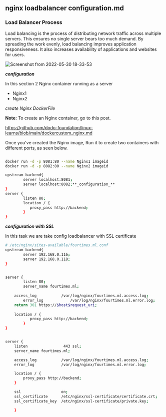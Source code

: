 ## nginx loadbalancer configuration.md


### Load Balancer Process


 Load balancing is the process of distributing network traffic across multiple servers. This ensures no single server bears too much demand. By spreading the work evenly, load balancing improves application responsiveness. It also increases availability of applications and websites for users.


![Screenshot from 2022-05-30 18-33-53](https://user-images.githubusercontent.com/102893121/170998449-9d31773c-6f59-414d-9db8-5a3c98340c67.png)

**_configuration_**

In this section 2 Nginx container running as a server
  * Nginx1
  * Nginx2

_create Nginx DockerFile_   

**Note:** To create an Nginx container, go to this post.


https://github.com/dodo-foundation/linux-learns/blob/main/dockercustom_nginx.md


Once you've created the Nginx image, Run it to create two containers with different ports, as seen below.

```bash

docker run -d -p 8081:80 --name Nginx1 imageid
docker run -d -p 8082:80 --name Nginx2 imageid

```


```bash
upstream backend{
        server localhost:8081;
        server localhost:8082;**_configuration_**
}
server {
        listen 80;
        location / {
           proxy_pass http://backend;
        }
}
```

**_configuration with SSL_**

In this task we are take config loadbalancer with SSL certificate 


```bash
# /etc/nginx/sites-available/fourtimes.ml.conf
upstream backend{
        server 192.168.0.116;
        server 192.168.0.118;
}


server {
        listen 80;
        server_name fourtimes.ml;
        
	access_log           /var/log/nginx/fourtimes.ml.access.log;
        error_log            /var/log/nginx/fourtimes.ml.error.log;
	return 301 https://$host$request_uri;
        
	location / {
           proxy_pass http://backend;
        }
}


server {
    listen                443 ssl;
    server_name fourtimes.ml;

    access_log           /var/log/nginx/fourtimes.ml.access.log;
    error_log            /var/log/nginx/fourtimes.ml.error.log;

    location / {
	    proxy_pass http://backend;
    }

    ssl                  on;
    ssl_certificate      /etc/nginx/ssl-certificate/certificate.crt;
    ssl_certificate_key  /etc/nginx/ssl-certificate/private.key;

    }


```
